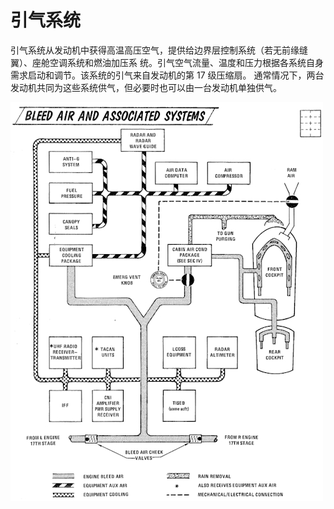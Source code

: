 # 引气系统

引气系统从发动机中获得高温高压空气，提供给边界层控制系统（若无前缘缝翼）、座舱空调系统和燃油加压系
统。引气空气流量、温度和压力根据各系统自身需求启动和调节。该系统的引气来自发动机的第 17 级压缩扇。
通常情况下，两台发动机共同为这些系统供气，但必要时也可以由一台发动机单独供气。

<!-- straight from the flight manual -->

![bleed air system](../img/bleed_air_system.jpg)

